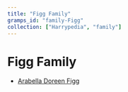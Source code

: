 ```yaml
---
title: "Figg Family"
gramps_id: "family-Figg"
collection: ["Harrypedia", "family"]
---
```


# Figg Family

- [Arabella Doreen Figg](</Harrypedia/people/Figg/Arabella Doreen/>)
